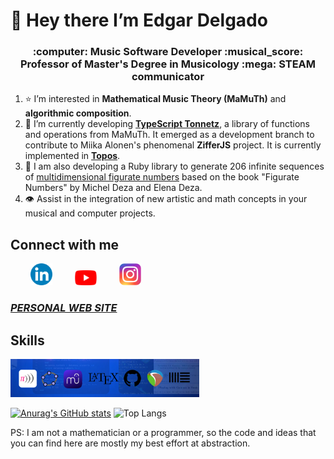 # 👋 Hey there I’m **Edgar Delgado**  
<h3 align="center"">:computer: Music Software Developer :musical_score: Professor of Master's Degree in Musicology :mega: STEAM communicator  </h3>

1. :star: I’m interested in **Mathematical Music Theory (MaMuTh)** and **algorithmic composition**.
2. :ear_of_rice: I’m currently developing [**TypeScript Tonnetz**](https://www.npmjs.com/package/ts-tonnetz), a library of functions and operations from MaMuTh. It emerged as a development branch to contribute to Miika Alonen's phenomenal **ZifferJS** project. It is currently implemented in [**Topos**](https://topos.live/).
3. &#128208; I am also developing a Ruby library to generate 206 infinite sequences of [multidimensional figurate numbers](https://rubygems.org/gems/figurate_number) based on the book "Figurate Numbers" by Michel Deza and Elena Deza.
4. :eye: Assist in the integration of new artistic and math concepts in your musical and computer projects. 

## Connect with me
&ensp;&ensp;&ensp;&ensp;
[<img src="Linkedin_logo.svg.png" alt="LinkedIn" width="35px"  />](https://www.linkedin.com/in/edgararmandodelgadovega) &ensp;&ensp;&ensp;&ensp;
[<img src="Youtube_logo.png" alt="Youtube" width="35px"/>](https://www.youtube.com/@edelvemusic) &ensp;&ensp;&ensp;&ensp;
[<img src="Instagram_logo.svg.webp" alt="Instagram" width="35px"/>](https://www.instagram.com/edgardelgadomusic) 
### [*PERSONAL WEB SITE*](https://edelveart.github.io/)


## Skills

<p align="left">
   <img src="Technologies.png" alt="Sonic Pi" alt="LaTex" alt="Musescore" alt="Reaper" alt="Geogebra" alt="Ableton Live" width="60%">
</p>

[![Anurag's GitHub stats](https://github-readme-stats.vercel.app/api?username=edelveart&show=prs_merged&show_icons=true&theme=github_dark_dimmed)](https://github.com/edelveart/github-readme-stats)
![Top Langs](https://github-readme-stats.vercel.app/api/top-langs/?username=edelveart&layout=compact)

PS: I am not a mathematician or a programmer, so the code and ideas that you can find here are mostly my best effort at abstraction.



